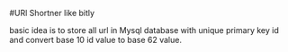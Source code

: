 #URl Shortner like bitly

basic idea is to store all url in Mysql database with unique primary key id and convert base 10 id value to base 62 value.






